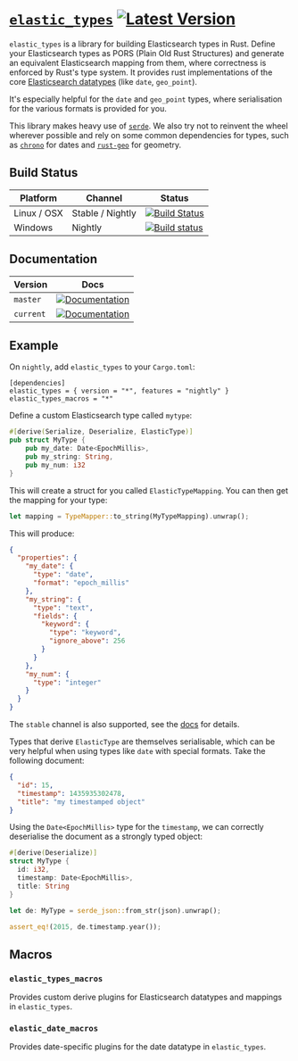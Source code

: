 # [`elastic_types`](http://kodraus.github.io/rustdoc/0-5-x/elastic_types/) [![Latest Version](https://img.shields.io/crates/v/elastic_types.svg)](https://crates.io/crates/elastic_types)

`elastic_types` is a library for building Elasticsearch types in Rust. Define your Elasticsearch types as PORS (Plain Old Rust Structures) and generate an equivalent Elasticsearch mapping from them, where correctness is enforced by Rust's type system.
It provides rust implementations of the core [Elasticsearch datatypes](https://www.elastic.co/guide/en/elasticsearch/reference/master/mapping-types.html#_core_datatypes) (like `date`, `geo_point`).

It's especially helpful for the `date` and `geo_point` types, where serialisation for the various formats is provided for you.

This library makes heavy use of [`serde`](https://serde.rs/).
We also try not to reinvent the wheel wherever possible and rely on some common dependencies for types, such as [`chrono`](https://github.com/lifthrasiir/rust-chrono) for dates and [`rust-geo`](https://github.com/georust/rust-geo) for geometry.

## Build Status
Platform  | Channel | Status
------------- | ------------- | -------------
Linux / OSX  | Stable / Nightly | [![Build Status](https://travis-ci.org/elastic-rs/elastic-types.svg?branch=master)](https://travis-ci.org/elastic-rs/elastic-types)
Windows  | Nightly | [![Build status](https://ci.appveyor.com/api/projects/status/2x2cmfi6hku72nmk?svg=true)](https://ci.appveyor.com/project/KodrAus/elastic-types)

## Documentation

Version  | Docs
------------- | -------------
`master`  | [![Documentation](https://img.shields.io/badge/docs-rustdoc-orange.svg)](https://elastic-rs.github.io/elastic-types/elastic_types/)
`current`  | [![Documentation](https://img.shields.io/badge/docs-rustdoc-orange.svg)](https://docs.rs/elastic_types/*/elastic_types/)

## Example

On `nightly`, add `elastic_types` to your `Cargo.toml`:

```
[dependencies]
elastic_types = { version = "*", features = "nightly" }
elastic_types_macros = "*"
```

Define a custom Elasticsearch type called `mytype`:

```rust
#[derive(Serialize, Deserialize, ElasticType)]
pub struct MyType {
	pub my_date: Date<EpochMillis>,
	pub my_string: String,
	pub my_num: i32
}
```

This will create a struct for you called `ElasticTypeMapping`.
You can then get the mapping for your type:

```rust
let mapping = TypeMapper::to_string(MyTypeMapping).unwrap();
```

This will produce:

```json
{
  "properties": {
    "my_date": {
      "type": "date",
      "format": "epoch_millis"
    },
    "my_string": {
      "type": "text",
      "fields": {
        "keyword": {
          "type": "keyword",
          "ignore_above": 256
        }
      }
    },
    "my_num": {
      "type": "integer"
    }
  }
}
```

The `stable` channel is also supported, see the [docs](#documentation) for details.

Types that derive `ElasticType` are themselves serialisable, which can be very helpful when using 
types like `date` with special formats.
Take the following document:

```json
{
  "id": 15,
  "timestamp": 1435935302478,
  "title": "my timestamped object"
}
```

Using the `Date<EpochMillis>` type for the `timestamp`, we can correctly deserialise the document as a strongly typed
object:

```rust
#[derive(Deserialize)]
struct MyType {
  id: i32,
  timestamp: Date<EpochMillis>,
  title: String
}

let de: MyType = serde_json::from_str(json).unwrap();

assert_eq!(2015, de.timestamp.year());
```

## Macros

### `elastic_types_macros`

Provides custom derive plugins for Elasticsearch datatypes and mappings in `elastic_types`.

### `elastic_date_macros`

Provides date-specific plugins for the date datatype in `elastic_types`.
